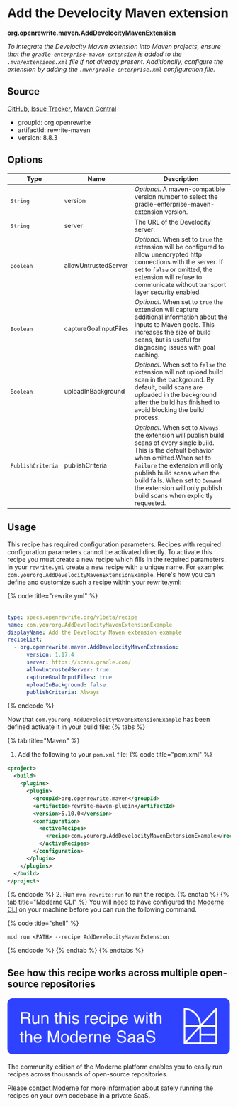# Add the Develocity Maven extension

**org.openrewrite.maven.AddDevelocityMavenExtension**

_To integrate the Develocity Maven extension into Maven projects, ensure that the `gradle-enterprise-maven-extension` is added to the `.mvn/extensions.xml` file if not already present. Additionally, configure the extension by adding the `.mvn/gradle-enterprise.xml` configuration file._

## Source

[GitHub](https://github.com/openrewrite/rewrite/blob/main/rewrite-maven/src/main/java/org/openrewrite/maven/AddDevelocityMavenExtension.java), [Issue Tracker](https://github.com/openrewrite/rewrite/issues), [Maven Central](https://central.sonatype.com/artifact/org.openrewrite/rewrite-maven/8.8.3/jar)

* groupId: org.openrewrite
* artifactId: rewrite-maven
* version: 8.8.3

## Options

| Type | Name | Description |
| -- | -- | -- |
| `String` | version | *Optional*. A maven-compatible version number to select the gradle-enterprise-maven-extension version. |
| `String` | server | The URL of the Develocity server. |
| `Boolean` | allowUntrustedServer | *Optional*. When set to `true` the extension will be configured to allow unencrypted http connections with the server. If set to `false` or omitted, the extension will refuse to communicate without transport layer security enabled. |
| `Boolean` | captureGoalInputFiles | *Optional*. When set to `true` the extension will capture additional information about the inputs to Maven goals. This increases the size of build scans, but is useful for diagnosing issues with goal caching.  |
| `Boolean` | uploadInBackground | *Optional*. When set to `false` the extension will not upload build scan in the background. By default, build scans are uploaded in the background after the build has finished to avoid blocking the build process. |
| `PublishCriteria` | publishCriteria | *Optional*. When set to `Always` the extension will publish build scans of every single build. This is the default behavior when omitted.When set to `Failure` the extension will only publish build scans when the build fails. When set to `Demand` the extension will only publish build scans when explicitly requested. |


## Usage

This recipe has required configuration parameters. Recipes with required configuration parameters cannot be activated directly. To activate this recipe you must create a new recipe which fills in the required parameters. In your `rewrite.yml` create a new recipe with a unique name. For example: `com.yourorg.AddDevelocityMavenExtensionExample`.
Here's how you can define and customize such a recipe within your rewrite.yml:

{% code title="rewrite.yml" %}
```yaml
---
type: specs.openrewrite.org/v1beta/recipe
name: com.yourorg.AddDevelocityMavenExtensionExample
displayName: Add the Develocity Maven extension example
recipeList:
  - org.openrewrite.maven.AddDevelocityMavenExtension:
      version: 1.17.4
      server: https://scans.gradle.com/
      allowUntrustedServer: true
      captureGoalInputFiles: true
      uploadInBackground: false
      publishCriteria: Always
```
{% endcode %}

Now that `com.yourorg.AddDevelocityMavenExtensionExample` has been defined activate it in your build file:
{% tabs %}

{% tab title="Maven" %}
1. Add the following to your `pom.xml` file:
{% code title="pom.xml" %}
```xml
<project>
  <build>
    <plugins>
      <plugin>
        <groupId>org.openrewrite.maven</groupId>
        <artifactId>rewrite-maven-plugin</artifactId>
        <version>5.10.0</version>
        <configuration>
          <activeRecipes>
            <recipe>com.yourorg.AddDevelocityMavenExtensionExample</recipe>
          </activeRecipes>
        </configuration>
      </plugin>
    </plugins>
  </build>
</project>
```
{% endcode %}
2. Run `mvn rewrite:run` to run the recipe.
{% endtab %}
{% tab title="Moderne CLI" %}
You will need to have configured the [Moderne CLI](https://docs.moderne.io/moderne-cli/cli-intro) on your machine before you can run the following command.

{% code title="shell" %}
```shell
mod run <PATH> --recipe AddDevelocityMavenExtension
```
{% endcode %}
{% endtab %}
{% endtabs %}

## See how this recipe works across multiple open-source repositories

[![Moderne Link Image](/.gitbook/assets/ModerneRecipeButton.png)](https://app.moderne.io/recipes/org.openrewrite.maven.AddDevelocityMavenExtension)

The community edition of the Moderne platform enables you to easily run recipes across thousands of open-source repositories.

Please [contact Moderne](https://moderne.io/product) for more information about safely running the recipes on your own codebase in a private SaaS.
